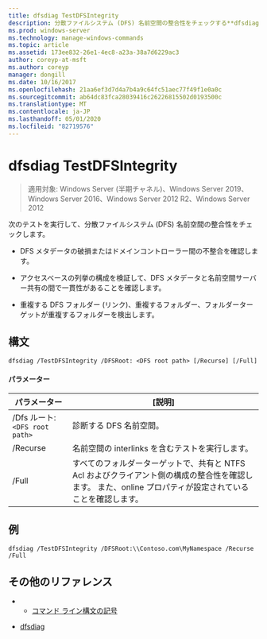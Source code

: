```yaml
---
title: dfsdiag TestDFSIntegrity
description: 分散ファイルシステム (DFS) 名前空間の整合性をチェックする**dfsdiag TestDFSIntegrity**のリファレンストピックです。
ms.prod: windows-server
ms.technology: manage-windows-commands
ms.topic: article
ms.assetid: 173ee832-26e1-4ec8-a23a-38a7d6229ac3
author: coreyp-at-msft
ms.author: coreyp
manager: dongill
ms.date: 10/16/2017
ms.openlocfilehash: 21aa6ef3d7d4a7b4a9c64fc51aec77f49f1e0a0c
ms.sourcegitcommit: ab64dc83fca28039416c26226815502d0193500c
ms.translationtype: MT
ms.contentlocale: ja-JP
ms.lasthandoff: 05/01/2020
ms.locfileid: "82719576"
---
```

# <a name="dfsdiag-testdfsintegrity"></a>dfsdiag TestDFSIntegrity

> 適用対象: Windows Server (半期チャネル)、Windows Server 2019、Windows Server 2016、Windows Server 2012 R2、Windows Server 2012

次のテストを実行して、分散ファイルシステム (DFS) 名前空間の整合性をチェックします。

- DFS メタデータの破損またはドメインコントローラー間の不整合を確認します。

- アクセスベースの列挙の構成を検証して、DFS メタデータと名前空間サーバー共有の間で一貫性があることを確認します。

- 重複する DFS フォルダー (リンク)、重複するフォルダー、フォルダーターゲットが重複するフォルダーを検出します。

## <a name="syntax"></a>構文

```
dfsdiag /TestDFSIntegrity /DFSRoot: <DFS root path> [/Recurse] [/Full]
```

#### <a name="parameters"></a>パラメーター

| パラメーター | [説明] |
|-------|--------|
| /Dfs ルート:`<DFS root path>`| 診断する DFS 名前空間。 |
| /Recurse | 名前空間の interlinks を含むテストを実行します。 |
| /Full | すべてのフォルダーターゲットで、共有と NTFS Acl およびクライアント側の構成の整合性を確認します。 また、online プロパティが設定されていることを確認します。 |

## <a name="examples"></a>例

```
dfsdiag /TestDFSIntegrity /DFSRoot:\\Contoso.com\MyNamespace /Recurse /Full
```

## <a name="additional-references"></a>その他のリファレンス

-   - [コマンド ライン構文の記号](command-line-syntax-key.md)

-   [dfsdiag](dfsdiag.md)


